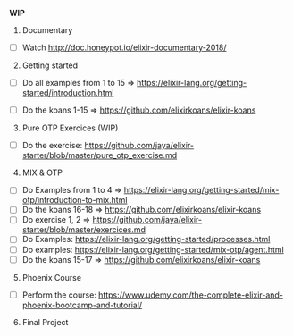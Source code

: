**WIP**

1) Documentary

- [ ] Watch http://doc.honeypot.io/elixir-documentary-2018/

2) Getting started

- [ ] Do all examples from 1 to 15 => https://elixir-lang.org/getting-started/introduction.html

- [ ] Do the koans 1-15 => https://github.com/elixirkoans/elixir-koans


3) Pure OTP Exercices (WIP)

- [ ] Do the exercise: https://github.com/jaya/elixir-starter/blob/master/pure_otp_exercise.md

4) MIX & OTP

- [ ] Do Examples from 1 to 4 => https://elixir-lang.org/getting-started/mix-otp/introduction-to-mix.html
- [ ] Do the koans 16-18 => https://github.com/elixirkoans/elixir-koans
- [ ] Do exercise 1, 2 => https://github.com/jaya/elixir-starter/blob/master/exercices.md
- [ ] Do Examples: https://elixir-lang.org/getting-started/processes.html
- [ ] Do examples: https://elixir-lang.org/getting-started/mix-otp/agent.html
- [ ] Do the koans 15-17 => https://github.com/elixirkoans/elixir-koans

5) Phoenix Course

- [ ] Perform the course: https://www.udemy.com/the-complete-elixir-and-phoenix-bootcamp-and-tutorial/

6) Final Project
